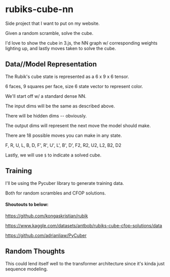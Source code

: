 # rubiks-cube-nn

Side project that I want to put on my website.

Given a random scramble, solve the cube.

I'd love to show the cube in 3.js, the NN graph w/ corresponding weights lighting up, and lastly moves taken to solve the cube.

## Data//Model Representation

The Rubik's cube state is represented as a 6 x 9 x 6 tensor.

6 faces, 9 squares per face, size 6 state vector to represent color.

We'll start off w/ a standard dense NN.

The input dims will be the same as described above.

There will be hidden dims -- obviously.

The output dims will represent the next move the model should make.

There are 18 possible moves you can make in any state.

F, R, U, L, B, D, F', R', U', L', B', D', F2, R2, U2, L2, B2, D2

Lastly, we will use `$` to indicate a solved cube.

## Training

I'll be using the Pycuber library to generate training data.

Both for random scrambles and CFOP solutions.

#### Shoutouts to below:

https://github.com/kongaskristjan/rubik

https://www.kaggle.com/datasets/antbob/rubiks-cube-cfop-solutions/data

https://github.com/adrianliaw/PyCuber

## Random Thoughts

This could lend itself well to the transformer architecture since it's kinda just sequence modeling.
